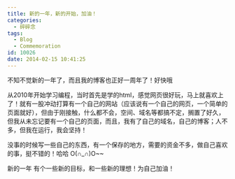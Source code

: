 ```yaml
---
title: 新的一年，新的开始，加油！
categories:
  - 碎碎念
tags:
  - Blog
  - Commemoration
id: 10026
date: 2014-02-15 10:41:25
---
```


不知不觉新的一年了，而且我的博客也正好一周年了！好快哦

从2010年开始学习编程，当时首先是学的html，感觉网页很好玩，马上就喜欢上了！就有一股冲动打算有一个自己的网站（应该说有一个自己的网页，一个简单的页面就好），但由于刚接触，什么都不会，空间、域名等都搞不定，搁置了好久，但我从未忘记要有一个自己的页面，而且，我有了自己的域名，自己的博客；人不多，但我在运行，我会坚持！

没事的时候写一些自己的东西，有一个保存的地方，需要的资金不多，做自己喜欢的事，挺不错的！哈哈 O(∩_∩)O~~

新的一年 有个一些新的目标，和一些新的理想！为自己加油！